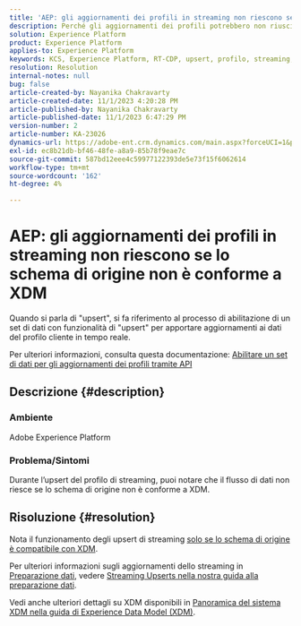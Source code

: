 ```yaml
---
title: 'AEP: gli aggiornamenti dei profili in streaming non riescono se lo schema di origine non è conforme a XDM'
description: Perché gli aggiornamenti dei profili potrebbero non riuscire con schemi non conformi a XDM?
solution: Experience Platform
product: Experience Platform
applies-to: Experience Platform
keywords: KCS, Experience Platform, RT-CDP, upsert, profilo, streaming, XDM, schema
resolution: Resolution
internal-notes: null
bug: false
article-created-by: Nayanika Chakravarty
article-created-date: 11/1/2023 4:20:28 PM
article-published-by: Nayanika Chakravarty
article-published-date: 11/1/2023 6:47:29 PM
version-number: 2
article-number: KA-23026
dynamics-url: https://adobe-ent.crm.dynamics.com/main.aspx?forceUCI=1&pagetype=entityrecord&etn=knowledgearticle&id=1b39a28e-d278-ee11-8179-6045bd0065f9
exl-id: ec8b21db-bf46-48fe-a8a9-85b78f9eae7c
source-git-commit: 587bd12eee4c59977122393de5e73f15f6062614
workflow-type: tm+mt
source-wordcount: '162'
ht-degree: 4%

---
```


# AEP: gli aggiornamenti dei profili in streaming non riescono se lo schema di origine non è conforme a XDM


Quando si parla di &quot;upsert&quot;, si fa riferimento al processo di abilitazione di un set di dati con funzionalità di &quot;upsert&quot; per apportare aggiornamenti ai dati del profilo cliente in tempo reale.

Per ulteriori informazioni, consulta questa documentazione: [Abilitare un set di dati per gli aggiornamenti dei profili tramite API](https://experienceleague.adobe.com/docs/experience-platform/catalog/datasets/enable-upsert.html)

## Descrizione {#description}


### Ambiente

Adobe Experience Platform

### Problema/Sintomi

Durante l’upsert del profilo di streaming, puoi notare che il flusso di dati non riesce se lo schema di origine non è conforme a XDM.


## Risoluzione {#resolution}


Nota il funzionamento degli upsert di streaming <u>solo se lo schema di origine è compatibile con XDM</u>.

Per ulteriori informazioni sugli aggiornamenti dello streaming in [Preparazione dati](https://experienceleague.adobe.com/docs/experience-platform/data-prep/home.html?lang=it), vedere [Streaming Upserts nella nostra guida alla preparazione dati](https://experienceleague.adobe.com/docs/experience-platform/data-prep/upserts.html).

Vedi anche ulteriori dettagli su XDM disponibili in [Panoramica del sistema XDM nella guida di Experience Data Model (XDM)](https://experienceleague.adobe.com/docs/experience-platform/xdm/home.html?lang=it).
